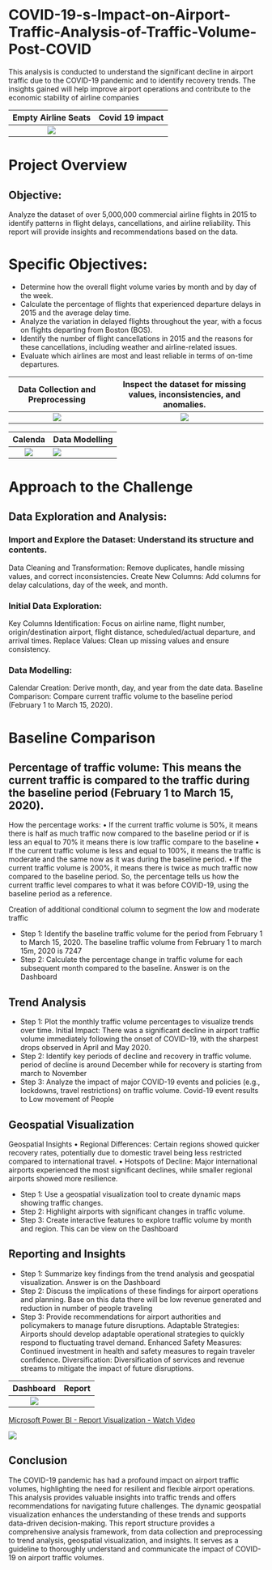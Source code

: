 # COVID-19-s-Impact-on-Airport-Traffic-Analysis-of-Traffic-Volume-Post-COVID
This analysis is conducted to understand the significant decline in airport traffic due to the COVID-19 pandemic and to identify recovery trends. The insights gained will help improve airport operations and contribute to the economic stability of airline companies

Empty Airline Seats               |           Covid 19 impact
:--------------------------:|:------------------------:
![](empty-seats-young-stewardess-on-the-work-in-the-p-2022-01-18-23-40-50-utc__1_.png)          |         


# Project Overview
## Objective:
Analyze the dataset of over 5,000,000 commercial airline flights in 2015 to identify patterns in flight delays, cancellations, and airline reliability. This report will provide insights and recommendations based on the data.

# Specific Objectives:
- Determine how the overall flight volume varies by month and by day of the week.
- Calculate the percentage of flights that experienced departure delays in 2015 and the average delay time.
- Analyze the variation in delayed flights throughout the year, with a focus on flights departing from Boston (BOS).
- Identify the number of flight cancellations in 2015 and the reasons for these cancellations, including weather and airline-related issues.
- Evaluate which airlines are most and least reliable in terms of on-time departures.


Data Collection and  Preprocessing   | Inspect the dataset for missing values, inconsistencies, and anomalies. 
:-----------------------------------:|:------------------------:
![](covid.JPG)                       |    ![](datacleaning.JPG)

Calenda                      |        Data Modelling
:---------------------------:|:----------------------
![](calenda.JPG)             |     ![](modeling.JPG)



# Approach to the Challenge
## Data Exploration and Analysis:
### Import and Explore the Dataset: Understand its structure and contents.
Data Cleaning and Transformation: Remove duplicates, handle missing values, and correct inconsistencies.
Create New Columns: Add columns for delay calculations, day of the week, and month.
### Initial Data Exploration:
Key Columns Identification: Focus on airline name, flight number, origin/destination airport, flight distance, scheduled/actual departure, and arrival times.
Replace Values: Clean up missing values and ensure consistency.
### Data Modelling:
Calendar Creation: Derive month, day, and year from the date data.
Baseline Comparison: Compare current traffic volume to the baseline period (February 1 to March 15, 2020).

# Baseline Comparison
## Percentage of traffic volume: This means the current traffic is compared to the traffic during the baseline period (February 1 to March 15, 2020).
How the percentage works:
•	If the current traffic volume is 50%, it means there is half as much traffic now compared to the baseline period or if is less an equal to 70% it means there is low traffic compare to the baseline
•	If the current traffic volume is less and equal to 100%, it means the traffic is moderate and the same now as it was during the baseline period.
•	If the current traffic volume is 200%, it means there is twice as much traffic now compared to the baseline period.
So, the percentage tells us how the current traffic level compares to what it was before COVID-19, using the baseline period as a reference.
 
Creation of additional conditional column to segment the low and moderate traffic

- Step 1: Identify the baseline traffic volume for the period from February 1 to March 15, 2020.
The baseline traffic volume from February 1 to march 15m, 2020 is 7247
- Step 2: Calculate the percentage change in traffic volume for each subsequent month compared to the baseline.
Answer is on the Dashboard

## Trend Analysis
- Step 1: Plot the monthly traffic volume percentages to visualize trends over time.
Initial Impact: There was a significant decline in airport traffic volume immediately following the onset of COVID-19, with the sharpest drops observed in April and May 2020.
- Step 2: Identify key periods of decline and recovery in traffic volume.
period of decline is around December while for recovery is starting from march to November
- Step 3: Analyze the impact of major COVID-19 events and policies (e.g., lockdowns, travel restrictions) on traffic volume.
Covid-19 event results to Low movement of People

## Geospatial Visualization
Geospatial Insights
•	Regional Differences: Certain regions showed quicker recovery rates, potentially due to domestic travel being less restricted compared to international travel.
•	Hotspots of Decline: Major international airports experienced the most significant declines, while smaller regional airports showed more resilience.
- Step 1: Use a geospatial visualization tool to create dynamic maps showing traffic changes.
- Step 2: Highlight airports with significant changes in traffic volume.
- Step 3: Create interactive features to explore traffic volume by month and region.
This can be view on the Dashboard


## Reporting and Insights
- Step 1: Summarize key findings from the trend analysis and geospatial visualization.
Answer is on the Dashboard
- Step 2: Discuss the implications of these findings for airport operations and planning.
Base on this data there will be low revenue generated and reduction in number of people traveling 
- Step 3: Provide recommendations for airport authorities and policymakers to manage future disruptions.
Adaptable Strategies: Airports should develop adaptable operational strategies to quickly respond to fluctuating travel demand.
Enhanced Safety Measures: Continued investment in health and safety measures to regain traveler confidence.
Diversification: Diversification of services and revenue streams to mitigate the impact of future disruptions.

Dashboard                    |        Report
:---------------------------:|:----------------------
![](newdash.JPG)             |     

<div>
    <a href="https://www.loom.com/share/d28b8a69b28144f289c19269f5386551">
      <p>Microsoft Power BI - Report Visualization - Watch Video</p>
    </a>
    <a href="https://www.loom.com/share/d28b8a69b28144f289c19269f5386551">
      <img style="max-width:300px;" src="https://cdn.loom.com/sessions/thumbnails/d28b8a69b28144f289c19269f5386551-3018434f8b191277-full-play.gif">
    </a>
  </div>


## Conclusion
The COVID-19 pandemic has had a profound impact on airport traffic volumes, highlighting the need for resilient and flexible airport operations. This analysis provides valuable insights into traffic trends and offers recommendations for navigating future challenges. The dynamic geospatial visualization enhances the understanding of these trends and supports data-driven decision-making.
This report structure provides a comprehensive analysis framework, from data collection and preprocessing to trend analysis, geospatial visualization, and insights. It serves as a guideline to thoroughly understand and communicate the impact of COVID-19 on airport traffic volumes.


